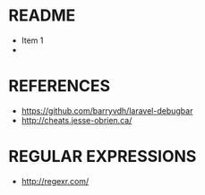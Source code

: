 README
====
- Item 1
- 


REFERENCES
====
- https://github.com/barryvdh/laravel-debugbar
- http://cheats.jesse-obrien.ca/

REGULAR EXPRESSIONS
===
- http://regexr.com/
